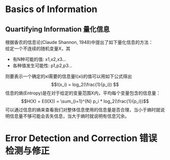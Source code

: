# Basics of Information
## Quartifying Information 量化信息
根据香农的信息论(Claude Shannon, 1948)中提出了如下量化信息的方法：  
给定一个不连续的随机变量X，其
- 有N种可能的值: x1,x2,x3...
- 各种值发生可能性: p1,p2,p3...

则要表示一个确定的xi需要的信息量I(xi)的值可以用如下公式得出  
$$I(x_i) = log_2(\frac{1}{p_i}) $$
信息的熵(Entropy)是在对于给定的变量范围X内，平均每个变量包含的信息量：
$$H(X) = E(I(X)) = \sum_{i=1}^{N} p_i * log_2(\frac{1}{p_i})$$
可以通过信息的熵来查看我们对整体信息使用的信息量是否合理，当小于熵时就说明信息量不够可能会丢失信息，当大于熵时就说明有信息冗余。  
# Error Detection and Correction 错误检测与修正

